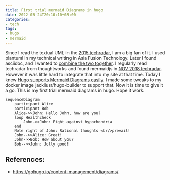 ```yaml
---
title: First trial mermaid Diagrams in hugo
date: 2022-05-24T20:10:10+08:00
categories:
- tech
tags:
- hugo
- mermaid
---
```


Since I read the textual UML in the [2015 techradar](https://www.thoughtworks.com/en-sg/radar/tools/plantuml), I am a big fan of it. I used plantuml in my technical writing in Asia Fusion Technology. Later I found asciidoc, and I wanted to [combine the two together](https://github.com/jackliusr/hugo-builder). I regularly read techradar from thoughtworks and found mermaidjs in [NOV 2018 techradar](https://www.thoughtworks.com/radar/tools/mermaid). However it was little hard to integrate that into my site at that time. Today I knew [Hugo supports Mermaid Diagrams easily](https://gohugo.io/content-management/diagrams/#mermaid-diagrams). I made some tweaks to my docker image jackliusr/hugo-builder to support that. Now it is time to give it a go. This is my first trial mermaid diagrams in hugo. Hope it work.

```mermaid
sequenceDiagram
    participant Alice
    participant Bob
    Alice->>John: Hello John, how are you?
    loop Healthcheck
        John->>John: Fight against hypochondria
    end
    Note right of John: Rational thoughts <br/>prevail!
    John-->>Alice: Great!
    John->>Bob: How about you?
    Bob-->>John: Jolly good!
```

## References: 
* https://gohugo.io/content-management/diagrams/